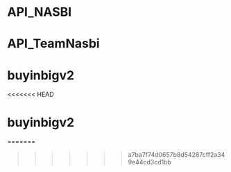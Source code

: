 # API_NASBI
# API_TeamNasbi
# buyinbigv2
<<<<<<< HEAD
# buyinbigv2
=======
>>>>>>> a7ba7f74d0657b8d54287cff2a349e44cd3cd1bb
